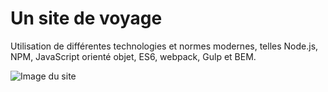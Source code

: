 # Un site de voyage

Utilisation de différentes technologies et normes modernes, telles Node.js, NPM, JavaScript orienté objet, ES6, webpack, Gulp et BEM.

![Image du site](https://imgur.com/MeWzLvj)
